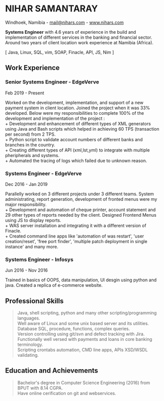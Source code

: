 # NIHAR SAMANTARAY

Windhoek, Namibia - mail@nihars.com - www.nihars.com

**Systems Engineer** with 4.6 years of experience in the build and implementation of different services in the banking and financial sector. Around two years of client location work experience at Namibia (Africa).

[ Java, Linux, SQL, vim, SOAP, Finacle, API, JS, Nim ]

##  Work Experience

### Senior Systems Engineer - EdgeVerve

Feb 2019 - Present

Worked on the development, implementation, and support of a new payment system in client location. Joined the project when it was 33% developed. Below were my responsibilities to complete 100% of the development and implementation of the project :  
\+ Development and enhancement of different types of XML generators using Java and Bash scripts which helped in achieving 60 TPS (transaction per second) from 2 TPS.  
\+ Python script to validate account numbers of different banks and branches in the country.  
\+ Creating different types of API (xml,lst,yml) to integrate with multiple pheripherals and systems.  
\+ Automated the tracing of logs which failed due to unknown reason.
  

### Systems Engineer - EdgeVerve

Dec 2016 - Jan 2019

Parallelly worked on 3 different projects under 3 different teams. System administrating, report generation, development of fronted menus were my major responsibility.  
\+ Development and automation of cheque printer, account statement and 29 other types of reports needed by the client. Designed Frontend Menus using JS to display reports.  
\+ WAS server installation and integrating it with a different version of Finacle.  
\+ Created command line apps like 'automation of was restart', 'user creation/reset', 'free port finder', 'multiple patch deployment in single instance' and many more.  
 

### Systems Engineer - Infosys

Jun 2016 - Nov 2016

Trained in basics of OOPS, data manipulation, UI desgin using python and java. Created a replica of e-commerce website.  


##  Professional Skills

> Java, shell scripting, python and many other scripting/programming languages.  
> Well aware of Linux and some unix based server and its utilities. Database SQL, procedure, functions, complex queries.  
> Version controlling using git/svn and defect tracking with Jira.  
> Functionally well versed with payments and loans in core banking terminology.  
> Scripting crontabs automation, CMD line apps, APIs XSD/WSDL validating.  


##  Education and Achievements

> Bachelor's degree in Computer Science Engineering (2016) from BPUT with 8.14 CGPA.  
> Have online cerification on git and webservices.  

